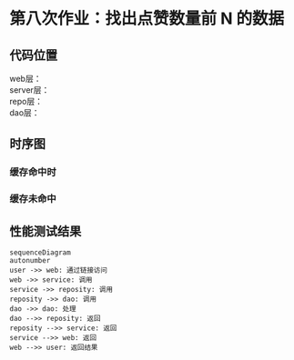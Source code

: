 # 第八次作业：找出点赞数量前 N 的数据   
## 代码位置  
web层：   
server层：  
repo层：  
dao层：


## 时序图 
### 缓存命中时  

### 缓存未命中   

## 性能测试结果  

```mermaid
sequenceDiagram
autonumber
user ->> web: 通过链接访问
web ->> service: 调用
service ->> reposity: 调用
reposity ->> dao: 调用
dao ->> dao: 处理
dao -->> reposity: 返回
reposity -->> service: 返回
service -->> web: 返回
web -->> user: 返回结果
```
